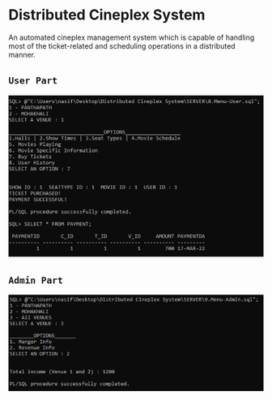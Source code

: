 # Distributed Cineplex System
An automated cineplex management system which is capable of handling most of the ticket-related and scheduling operations in a distributed manner.  
## `User Part` <br> 
![](SERVER/sample1.png)<br>
## `Admin Part` <br> 
![](SERVER/sample2.png)<br>
